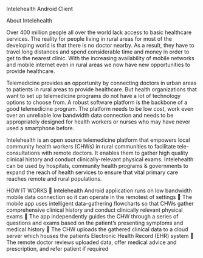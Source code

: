 Intelehealth Android Client


About Intelehealth

Over 400 million people all over the world lack access to basic healthcare services. The reality for people living in rural areas for most of the developing world is that there is no doctor nearby. As a result, they have to travel long distances and spend considerable time and money in order to get to the nearest clinic. With the increasing availability of mobile networks and mobile internet even in rural areas we now have new opportunities to provide healthcare. 

Telemedicine provides an opportunity by connecting doctors in urban areas to patients in rural areas to provide healthcare. But health organizations that want to set up telemedicine programs do not have a lot of technology options to choose from. A robust software platform is the backbone of a good telemedicine program. The platform needs to be low cost, work even over an unreliable low bandwidth data connection and needs to be appropriately designed for health workers or nurses who may have never used a smartphone before.


Intelehealth is an open source telemedicine platform that empowers local community health workers (CHWs) in rural communities to facilitate tele-consultations with remote doctors. It enables them to gather high quality clinical history and conduct clinically-relevant physical exams. Intelehealth can be used by hospitals, community health programs & governments to expand the reach of health services to ensure that vital primary care reaches remote and rural populations.

HOW IT WORKS
	Intelehealth Android application runs on low bandwidth mobile data connection so it can operate in the remotest of settings
	The mobile app uses intelligent data-gathering flowcharts so that CHWs gather comprehensive clinical history and conduct clinically relevant physical exams 
	The app independently guides the CHW through a series of questions and exams based on the patient’s presenting symptoms and medical history
	The CHW uploads the gathered clinical data to a cloud server which houses the patients Electronic Health Record (EHR) system 
	The remote doctor reviews uploaded data, offer medical advice and prescription, and refer patient if required
